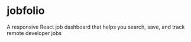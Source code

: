 # jobfolio
A responsive React job dashboard that helps you search, save, and track remote developer jobs
